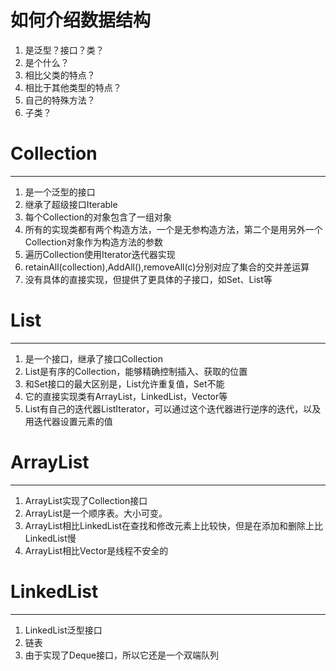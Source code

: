 # 如何介绍数据结构

1. 是泛型？接口？类？
2. 是个什么？
3. 相比父类的特点？
4. 相比于其他类型的特点？
5. 自己的特殊方法？
6. 子类？


# Collection

---
1. 是一个泛型的接口
2. 继承了超级接口Iterable
3. 每个Collection的对象包含了一组对象
4. 所有的实现类都有两个构造方法，一个是无参构造方法，第二个是用另外一个Collection对象作为构造方法的参数
5. 遍历Collection使用Iterator迭代器实现
6. retainAll(collection),AddAll(),removeAll(c)分别对应了集合的交并差运算
7. 没有具体的直接实现，但提供了更具体的子接口，如Set、List等


# List

---
1. 是一个接口，继承了接口Collection
2. List是有序的Collection，能够精确控制插入、获取的位置
3. 和Set接口的最大区别是，List允许重复值，Set不能
4. 它的直接实现类有ArrayList，LinkedList，Vector等
5. List有自己的迭代器ListIterator，可以通过这个迭代器进行逆序的迭代，以及用迭代器设置元素的值

# ArrayList

---
1. ArrayList实现了Collection接口
2. ArrayList是一个顺序表。大小可变。
3. ArrayList相比LinkedList在查找和修改元素上比较快，但是在添加和删除上比LinkedList慢
4. ArrayList相比Vector是线程不安全的


# LinkedList

---
1. LinkedList泛型接口
2. 链表
3. 由于实现了Deque接口，所以它还是一个双端队列